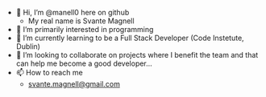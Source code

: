 - 👋 Hi, I’m @manell0 here on github
  - My real name is Svante Magnell
- 👀 I’m primarily interested in programming 
- 🌱 I’m currently learning to be a Full Stack Developer (Code Instetute, Dublin)
- 💞️ I’m looking to collaborate on projects where I benefit the team and that can help me become a good developer...
- 📫 How to reach me
  - svante.magnell@gmail.com

<!---
manell0/manell0 is a ✨ special ✨ repository because its `README.md` (this file) appears on your GitHub profile.
You can click the Preview link to take a look at your changes.
--->
